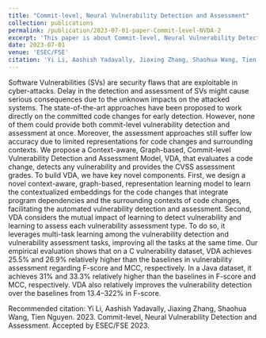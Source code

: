```yaml
---
title: "Commit-level, Neural Vulnerability Detection and Assessment"
collection: publications
permalink: /publication/2023-07-01-paper-Commit-level-NVDA-2
excerpt: 'This paper is about Commit-level, Neural Vulnerability Detection and Assessment.'
date: 2023-07-01
venue: 'ESEC/FSE'
citation: 'Yi Li, Aashish Yadavally, Jiaxing Zhang, Shaohua Wang, Tien Nguyen. 2023. Commit-level, Neural Vulnerability Detection and Assessment. Accepted by ESEC/FSE 2023.'
---
```

Software Vulnerabilities (SVs) are security flaws that are exploitable in cyber-attacks. Delay in the detection and 
assessment of SVs might cause serious consequences due to the unknown impacts on the attacked systems. The state-of-the-art 
approaches have been proposed to work directly on the committed code changes for early detection. However, none of 
them could provide both commit-level vulnerability detection and assessment at once. Moreover, the assessment 
approaches still suffer low accuracy due to limited representations for code changes and surrounding contexts.
We propose a Context-aware, Graph-based, Commit-level Vulnerability Detection and Assessment Model, VDA, that evaluates 
a code change, detects any vulnerability and provides the CVSS assessment grades. To build VDA, we have key novel 
components. First, we design a novel context-aware, graph-based, representation learning model to learn the contextualized 
embeddings for the code changes that integrate program dependencies and the surrounding contexts of code changes, 
facilitating the automated vulnerability detection and assessment. Second, VDA considers the mutual impact of learning 
to detect vulnerability and learning to assess each vulnerability assessment type. To do so, it leverages multi-task 
learning among the vulnerability detection and vulnerability assessment tasks, improving all the tasks at the same time. 
Our empirical evaluation shows that on a C vulnerability dataset, VDA achieves 25.5% and 26.9% relatively higher than 
the baselines in vulnerability assessment regarding F-score and MCC, respectively. In a Java dataset, it achieves 31% and 
33.3% relatively higher than the baselines in F-score and MCC, respectively. VDA also relatively improves the vulnerability 
detection over the baselines from 13.4–322% in F-score.

Recommended citation: Yi Li, Aashish Yadavally, Jiaxing Zhang, Shaohua Wang, Tien Nguyen. 2023. Commit-level, Neural Vulnerability Detection and Assessment. Accepted by ESEC/FSE 2023.
